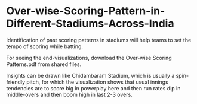 # Over-wise-Scoring-Pattern-in-Different-Stadiums-Across-India
Identification of past scoring patterns in stadiums will help teams to set the tempo of scoring while batting.

For seeing the end-visualizations, download the Over-wise Scoring Patterns.pdf from shared files.

Insights can be drawn like Chidambaram Stadium, which is usually a spin-friendly pitch, for which the visualization shows that usual innings tendencies are to score big in powerplay here and then run rates dip in middle-overs and then boom high in last 2-3 overs.
